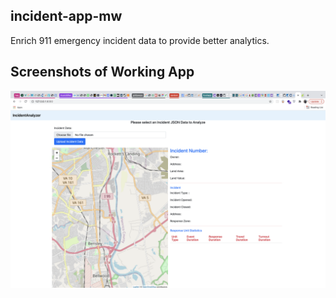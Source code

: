 ## incident-app-mw
Enrich 911 emergency incident data to provide better analytics.

## Screenshots of Working App
![](/docs/1.png?raw=true "Optional Title")